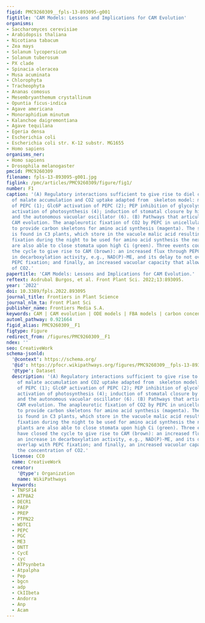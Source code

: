 ```yaml
---
figid: PMC9260309__fpls-13-893095-g001
figtitle: 'CAM Models: Lessons and Implications for CAM Evolution'
organisms:
- Saccharomyces cerevisiae
- Arabidopsis thaliana
- Nicotiana tabacum
- Zea mays
- Solanum lycopersicum
- Solanum tuberosum
- PX clade
- Spinacia oleracea
- Musa acuminata
- Chlorophyta
- Tracheophyta
- Ananas comosus
- Mesembryanthemum crystallinum
- Opuntia ficus-indica
- Agave americana
- Monoraphidium minutum
- Kalanchoe daigremontiana
- Agave tequilana
- Egeria densa
- Escherichia coli
- Escherichia coli str. K-12 substr. MG1655
- Homo sapiens
organisms_ner:
- Homo sapiens
- Drosophila melanogaster
pmcid: PMC9260309
filename: fpls-13-893095-g001.jpg
figlink: /pmc/articles/PMC9260309/figure/fig1/
number: F1
caption: '(A) Regulatory interactions sufficient to give rise to diel oscillations
  of malate accumulation and CO2 uptake adapted from  skeleton model: malate inhibition
  of PEPC (1); Glc6P activation of PEPC (2); PEP inhibition of glycolysis (3); light
  activation of photosynthesis (4); induction of stomatal closure by high Ci (5);
  and the autonomous vacuolar oscillator (6). (B) Pathways that articulated during
  CAM evolution. The anapleurotic fixation of CO2 by PEPC in unicellular algae occurs
  to provide carbon skeletons for amino acid synthesis (magenta). The same pathway
  is found in C3 plants, which store in the vacuole malic acid resulting from CO2
  fixation during the night to be used for amino acid synthesis the next day. C3 plants
  are also able to close stomata upon high Ci (green). Three events could have closed
  the cycle to give rise to CAM (brown): an increased flux through PEPC; an increase
  in decarboxylation activity, e.g., NAD(P)-ME, and its delay to not overlap with
  PEPC fixation; and finally, an increased vacuolar capacity that allows the concentration
  of CO2.'
papertitle: 'CAM Models: Lessons and Implications for CAM Evolution.'
reftext: Asdrubal Burgos, et al. Front Plant Sci. 2022;13:893095.
year: '2022'
doi: 10.3389/fpls.2022.893095
journal_title: Frontiers in Plant Science
journal_nlm_ta: Front Plant Sci
publisher_name: Frontiers Media S.A.
keywords: CAM | CAM evolution | ODE models | FBA models | carbon concentration mechanism
automl_pathway: 0.921664
figid_alias: PMC9260309__F1
figtype: Figure
redirect_from: /figures/PMC9260309__F1
ndex: ''
seo: CreativeWork
schema-jsonld:
  '@context': https://schema.org/
  '@id': https://pfocr.wikipathways.org/figures/PMC9260309__fpls-13-893095-g001.html
  '@type': Dataset
  description: '(A) Regulatory interactions sufficient to give rise to diel oscillations
    of malate accumulation and CO2 uptake adapted from  skeleton model: malate inhibition
    of PEPC (1); Glc6P activation of PEPC (2); PEP inhibition of glycolysis (3); light
    activation of photosynthesis (4); induction of stomatal closure by high Ci (5);
    and the autonomous vacuolar oscillator (6). (B) Pathways that articulated during
    CAM evolution. The anapleurotic fixation of CO2 by PEPC in unicellular algae occurs
    to provide carbon skeletons for amino acid synthesis (magenta). The same pathway
    is found in C3 plants, which store in the vacuole malic acid resulting from CO2
    fixation during the night to be used for amino acid synthesis the next day. C3
    plants are also able to close stomata upon high Ci (green). Three events could
    have closed the cycle to give rise to CAM (brown): an increased flux through PEPC;
    an increase in decarboxylation activity, e.g., NAD(P)-ME, and its delay to not
    overlap with PEPC fixation; and finally, an increased vacuolar capacity that allows
    the concentration of CO2.'
  license: CC0
  name: CreativeWork
  creator:
    '@type': Organization
    name: WikiPathways
  keywords:
  - TNFSF14
  - ATP8A2
  - DECR1
  - PAEP
  - PREP
  - PTPN22
  - WDTC1
  - PEPC
  - PGC
  - ME3
  - DNTT
  - CycE
  - cyc
  - ATPsynbeta
  - Atpalpha
  - Pep
  - bgcn
  - adp
  - CkIIbeta
  - Andorra
  - Anp
  - Acam
---
```

